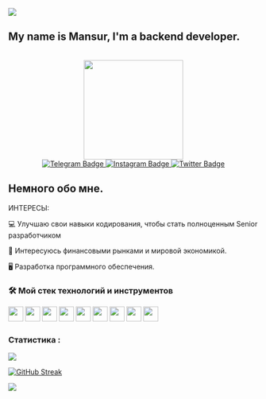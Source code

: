 <p><img src="https://visitcount.itsvg.in/api?id=MansurAzimov&label=Profile%20Views&color=12&icon=5&pretty=true"><p>

## My name is Mansur, I'm a backend developer.
</br>

<div id="header" align="center">
  <img src="https://media.giphy.com/media/USV0ym3bVWQJJmNu3N/giphy.gif" width="200"/>
</div>
<div id="badges" align="center">
  <a href="https://t.me/MansurAzimov">
    <img src="https://img.shields.io/badge/Telegram-blue?style=for-the-badge&logo=telegram&logoColor=white" alt="Telegram Badge"/>
  </a>
  <a href="https://instagram.com/mans.fremen">
    <img src="https://img.shields.io/badge/Instagram-red?style=for-the-badge&logo=instagram&logoColor=white" alt="Instagram Badge"/>
  </a>
  <a href="https://twitter.com/Mans_Azimov">
    <img src="https://img.shields.io/badge/Twitter-blue?style=for-the-badge&logo=twitter&logoColor=white" alt="Twitter Badge"/>
  </a>
</div> 

##  Немного обо мне.

ИНТЕРЕСЫ:
<p> 💻 Улучшаю свои навыки кодирования, чтобы стать полноценным Senior разработчиком </p>
<p> 💸 Интересуюсь финансовыми рынками и мировой экономикой. </p>
<p> 🖥 Разработка программного обеспечения.</p>

### :hammer_and_wrench: Мой стек технологий и инструментов
<p>
<img src="https://img.shields.io/badge/python-3670A0?style=for-the-badge&logo=python&logoColor=ffdd54" style="margin-bottom: 4px;" height="30px">
<img src="https://img.shields.io/badge/Django-007ACC?style=for-the-badge&logo=django&logoColor=white"  style="margin-bottom: 4px;" height="30px">
<img src="https://img.shields.io/badge/DJANGO-REST-ff1709?style=for-the-badge&logo=django&logoColor=white&color=ff1709&labelColor=gray" style="margin-bottom: 4px;" height="30px">
<img src="https://img.shields.io/badge/html5-%23E34F26.svg?style=for-the-badge&logo=html5&logoColor=white" style="margin-bottom: 4px;" height="30px">
<img src="https://img.shields.io/badge/css3-%231572B6.svg?style=for-the-badge&logo=css3&logoColor=white" style="margin-bottom: 4px;" height="30px">
<img src="https://img.shields.io/badge/bootstrap-%23563D7C.svg?style=for-the-badge&logo=bootstrap&logoColor=white" style="margin-bottom: 4px;" height="30px">
<img src="https://img.shields.io/badge/flask-%23000.svg?style=for-the-badge&logo=flask&logoColor=white" style="margin-bottom: 4px;" height="30px">
<img src="https://img.shields.io/badge/git-%23F05033.svg?style=for-the-badge&logo=git&logoColor=white" style="margin-bottom: 4px;" height="30px">
<img src="https://img.shields.io/badge/Postgresql-%231572B6.svg?style=for-the-badge&logo=Postgresql&logoColor=white" style="margin-bottom: 4px;" height="30px">
</p>



### Статистика :

<p><img src="https://metrics.lecoq.io/MansurAzimov"><p>

[![GitHub Streak](http://github-readme-streak-stats.herokuapp.com?user=MansurAzimov&theme=dark&hide_border=true&locale=ru&date_format=j%20M%5B%20Y%5D)](https://git.io/streak-stats)

<p><img src="https://github-readme-stats.vercel.app/api/top-langs/?username=MansurAzimov&layout=compact&theme=vision-friendly-dark"><p>

<!--
**MansurAzimov/MansurAzimov** is a ✨ _special_ ✨ repository because its `README.md` (this file) appears on your GitHub profile.

Here are some ideas to get you started:

- 🔭 I’m currently working on ...
- 🌱 I’m currently learning ...
- 👯 I’m looking to collaborate on ...
- 🤔 I’m looking for help with ...
- 💬 Ask me about ...
- 📫 How to reach me: ...
- 😄 Pronouns: ...
- ⚡ Fun fact: ...
-->
